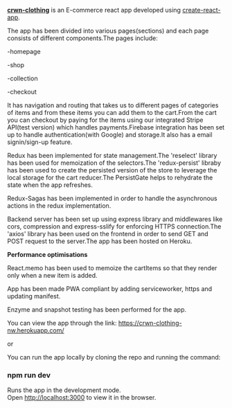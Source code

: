 **[crwn-clothing](https://github.com/pratikrana1998/crwn-clothing)** is an E-commerce react app developed using [create-react-app](https://github.com/facebook/create-react-app).

The app has been divided into various pages(sections) and each page consists of different components.The pages include:

-homepage

-shop

-collection

-checkout

It has navigation and routing that takes us to different pages of categories of items and from these items you can add them to the cart.From the cart you can checkout by paying for the items using our integrated Stripe API(test version) which handles payments.Firebase integration has been set up to handle authentication(with Google) and storage.It also has a email signin/sign-up feature.

Redux has been implemented for state management.The 'reselect' library has been used for memoization of the selectors.The 'redux-persist' libraby has been used to create the persisted version of the store to leverage the local storage for the cart reducer.The PersistGate helps to rehydrate the state when the app refreshes.

Redux-Sagas has been implemented in order to handle the asynchronous actions in the redux implementation.

Backend server has been set up using express library and middlewares like cors, compression and express-sslify for enforcing HTTPS connection.The 'axios' library has been used on the frontend in order to send GET and POST request to the server.The app has been hosted on Heroku.

**Performance optimisations**

React.memo has been used to memoize the cartItems so that they render only when a new item is added.

App has been made PWA compliant by adding serviceworker, https and updating manifest.

Enzyme and snapshot testing has been performed for the app.

You can view the app through the link:
https://crwn-clothing-nw.herokuapp.com/

or 

You can run the app locally by cloning the repo and running the command:

  ### npm run dev
  
  Runs the app in the development mode.<br />
  Open [http://localhost:3000](http://localhost:3000) to view it in the browser.
